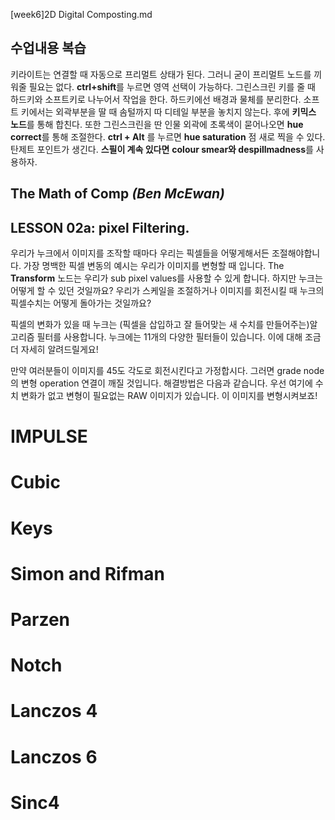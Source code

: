 [week6]2D Digital Composting.md

수업내용 복습
-------------
 키라이트는 연결할 때 자동으로 프리멀트 상태가 된다. 그러니 굳이 프리멀트 노드를 끼워줄 필요는 없다. **ctrl+shift**를 누르면 영역 선택이 가능하다. 그린스크린 키를 줄 때 하드키와 소프트키로 나누어서 작업을 한다. 하드키에선 배경과 물체를 분리한다. 소프트 키에서는 외곽부분을 딸 때 솜털까지 따 디테일 부분을 놓치지 않는다. 후에 **키믹스 노드**를 통해 합친다. 또한 그린스크린을 딴 인물 외곽에 초록색이 묻어나오면 **hue correct**를 통해 조절한다. **ctrl + Alt** 를 누르면 **hue saturation** 점 새로 찍을 수 있다. 탄제트 포인트가 생긴다. **스필이 계속 있다면** **colour smear와 despillmadness**를 사용하자.

The Math of Comp *(Ben McEwan)*
-------------
## LESSON 02a: pixel Filtering.

우리가 누크에서 이미지를 조작할 때마다 우리는 픽셀들을 어떻게해서든 조절해야합니다. 가장 명백한 픽셀 변동의 예시는 우리가 이미지를 변형할 때 입니다. The **Transform** 노드는 우리가 sub pixel values를 사용할 수 있게 합니다. 하지만 누크는 어떻게 할 수 있던 것일까요? 우리가 스케일을 조절하거나 이미지를 회전시킬 때 누크의 픽셀수치는 어떻게 돌아가는 것일까요? 

픽셀의 변화가 있을 때 누크는 (픽셀을 삽입하고 잘 들어맞는 새 수치를 만들어주는)알고리즘 필터를 사용합니다. 누크에는 11개의 다양한 필터들이 있습니다. 이에 대해 조금 더 자세히 알려드릴게요!

 만약 여러분들이 이미지를 45도 각도로 회전시킨다고 가정합시다. 그러면 grade node의 변형 operation 연결이 깨질 것입니다. 해결방법은 다음과 같습니다. 우선 여기에 수치 변화가 없고 변형이 필요없는 RAW 이미지가 있습니다. 이 이미지를 변형시켜보죠! 
 
# IMPULSE

# Cubic

# Keys

# Simon and Rifman

# Parzen

# Notch

# Lanczos 4

# Lanczos 6

# Sinc4
